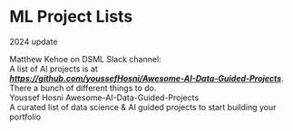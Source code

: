 # ML Project Lists  

2024 update  

Matthew Kehoe on DSML Slack channel:    
A list of AI projects is at   
***https://github.com/youssefHosni/Awesome-AI-Data-Guided-Projects***.   
There a bunch of different things to do.  
Youssef Hosni Awesome-AI-Data-Guided-Projects  
A curated list of data science & AI guided projects to start building your portfolio  
